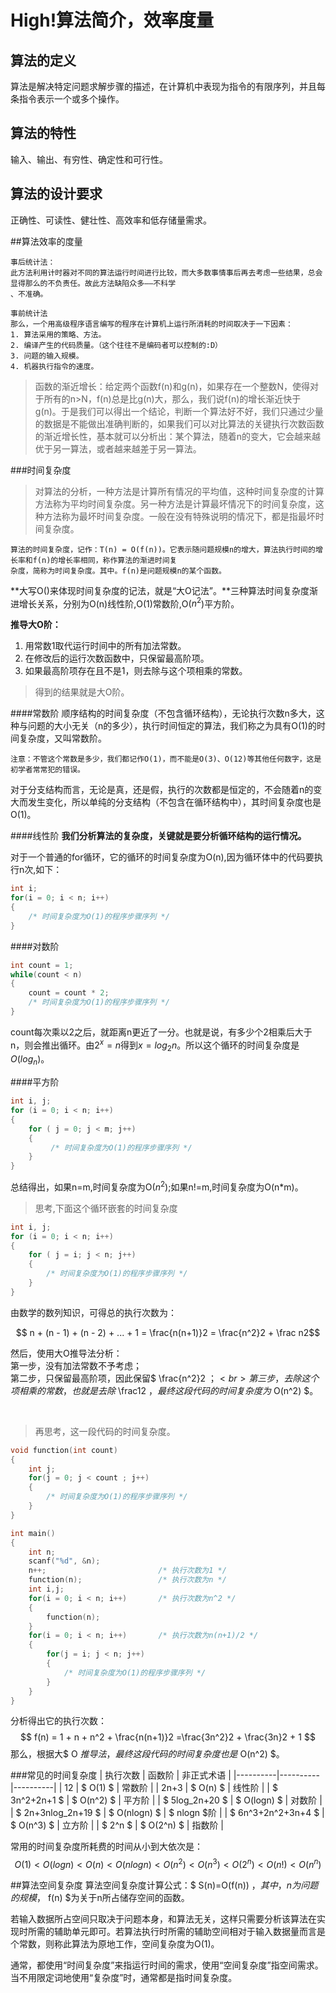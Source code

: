 # High!算法简介，效率度量


## 算法的定义
算法是解决特定问题求解步骤的描述，在计算机中表现为指令的有限序列，并且每条指令表示一个或多个操作。


## 算法的特性
输入、输出、有穷性、确定性和可行性。

## 算法的设计要求
正确性、可读性、健壮性、高效率和低存储量需求。


##算法效率的度量

```
事后统计法：
此方法利用计时器对不同的算法运行时间进行比较，而大多数事情事后再去考虑一些结果，总会显得那么的不负责任。故此方法缺陷众多——不科学
、不准确。

事前统计法
那么，一个用高级程序语言编写的程序在计算机上运行所消耗的时间取决于一下因素：
1. 算法采用的策略、方法。
2. 编译产生的代码质量。（这个往往不是编码者可以控制的:D）
3. 问题的输入规模。
4. 机器执行指令的速度。
```

>函数的渐近增长：给定两个函数f(n)和g(n)，如果存在一个整数N，使得对于所有的n>N，f(n)总是比g(n)大，那么，我们说f(n)的增长渐近快于g(n)。于是我们可以得出一个结论，判断一个算法好不好，我们只通过少量的数据是不能做出准确判断的，如果我们可以对比算法的关键执行次数函数的渐近增长性，基本就可以分析出：某个算法，随着n的变大，它会越来越优于另一算法，或者越来越差于另一算法。



###时间复杂度
>对算法的分析，一种方法是计算所有情况的平均值，这种时间复杂度的计算方法称为平均时间复杂度。另一种方法是计算最坏情况下的时间复杂度，这种方法称为最坏时间复杂度。一般在没有特殊说明的情况下，都是指最坏时间复杂度。

```
算法的时间复杂度，记作：T(n) = O(f(n))。它表示随问题规模n的增大，算法执行时间的增长率和f(n)的增长率相同，称作算法的渐进时间复
杂度，简称为时间复杂度。其中。f(n)是问题规模n的某个函数。
```

**大写O()来体现时间复杂度的记法，就是“大O记法”。**三种算法时间复杂度渐进增长关系，分别为O(n)线性阶,O(1)常数阶,O($n^2$)平方阶。

**推导大O阶：**

1. 用常数1取代运行时间中的所有加法常数。
2. 在修改后的运行次数函数中，只保留最高阶项。
3. 如果最高阶项存在且不是1，则去除与这个项相乘的常数。

>得到的结果就是大O阶。

####常数阶
顺序结构的时间复杂度（不包含循环结构），无论执行次数n多大，这种与问题的大小无关（n的多少），执行时间恒定的算法，我们称之为具有O(1)的时间复杂度，又叫常数阶。

```
注意：不管这个常数是多少，我们都记作O(1)，而不能是O(3)、O(12)等其他任何数字，这是初学者常常犯的错误。
```

对于分支结构而言，无论是真，还是假，执行的次数都是恒定的，不会随着n的变大而发生变化，所以单纯的分支结构（不包含在循环结构中），其时间复杂度也是O(1)。

####线性阶
**我们分析算法的复杂度，关键就是要分析循环结构的运行情况。**

对于一个普通的for循环，它的循环的时间复杂度为O(n),因为循环体中的代码要执行n次,如下：
```c
int i;
for(i = 0; i < n; i++)
{
    /* 时间复杂度为O(1)的程序步骤序列 */
}
```

####对数阶
```c
int count = 1;
while(count < n)
{
    count = count * 2;
    /* 时间复杂度为O(1)的程序步骤序列 */
}
```

count每次乘以2之后，就距离n更近了一分。也就是说，有多少个2相乘后大于n，则会推出循环。由$2^x=n$得到$x=log_2n$。所以这个循环的时间复杂度是$O(log_n)$。

####平方阶
```c
int i, j;
for (i = 0; i < n; i++)
{
    for ( j = 0; j < m; j++)
    {
         /* 时间复杂度为O(1)的程序步骤序列 */
    }
}
```

总结得出，如果n=m,时间复杂度为O($n^2$);如果n!=m,时间复杂度为O(n*m)。

>思考,下面这个循环嵌套的时间复杂度

```c
int i, j;
for (i = 0; i < n; i++)
{
    for ( j = i; j < n; j++)
    {
        /* 时间复杂度为O(1)的程序步骤序列 */
    }
}
```

由数学的数列知识，可得总的执行次数为：

$$ n + (n - 1) + (n - 2) + ... + 1 = \frac{n(n+1)}2 = \frac{n^2}2 + \frac n2$$

然后，使用大O推导法分析：
<br>第一步，没有加法常数不予考虑；
<br>第二步，只保留最高阶项，因此保留$ \frac{n^2}2 $；
<br>第三步，去除这个项相乘的常数，也就是去除$ \frac12 $，最终这段代码的时间复杂度为$ O(n^2) $。

<br>

>再思考，这一段代码的时间复杂度。

```c
void function(int count)
{
    int j;
    for(j = 0; j < count ; j++)
    {
        /* 时间复杂度为O(1)的程序步骤序列 */
    }
}

int main()
{
    int n;                     
    scanf("%d", &n);           
    n++;                         /* 执行次数为1 */
    function(n);                 /* 执行次数为n */
    int i,j;
    for(i = 0; i < n; i++)       /* 执行次数为n^2 */
    {
        function(n);
    }
    for(i = 0; i < n; i++)       /* 执行次数为n(n+1)/2 */
    {
        for(j = i; j < n; j++)  
        {
            /* 时间复杂度为O(1)的程序步骤序列 */
        }
    }
}
```

分析得出它的执行次数：                 
$$ f(n) = 1 + n + n^2 + \frac{n(n+1)}2 =\frac{3n^2}2 + \frac{3n}2 + 1 $$
那么，根据大$ O $推导法，最终这段代码的时间复杂度也是$ O(n^2) $。

###常见的时间复杂度
| 执行次数 | 函数阶 | 非正式术语 |
|----------|----------|----------|
| 12 | $ O(1) $ | 常数阶 |
| 2n+3 | $ O(n) $ | 线性阶 |
| $ 3n^2+2n+1 $ | $ O(n^2) $ | 平方阶 |
| $ 5log_2n+20 $ | $ O(logn) $ | 对数阶 |
| $ 2n+3nlog_2n+19 $ | $ O(nlogn) $ | $ nlogn $阶 |
| $ 6n^3+2n^2+3n+4 $ | $ O(n^3) $ | 立方阶 |
| $ 2^n $ | $ O(2^n) $ | 指数阶 |

常用的时间复杂度所耗费的时间从小到大依次是：
$$ O(1)<O(logn)<O(n)<O(nlogn)<O(n^2)<O(n^3)<O(2^n)<O(n!)<O(n^n) $$

##算法空间复杂度
算法空间复杂度计算公式：$ S(n)=O(f(n)) $，其中，n为问题的规模，$ f(n) $为关于n所占储存空间的函数。

若输入数据所占空间只取决于问题本身，和算法无关，这样只需要分析该算法在实现时所需的辅助单元即可。若算法执行时所需的辅助空间相对于输入数据量而言是个常数，则称此算法为原地工作，空间复杂度为O(1)。

通常，都使用“时间复杂度”来指运行时间的需求，使用“空间复杂度”指空间需求。当不用限定词地使用“复杂度”时，通常都是指时间复杂度。






